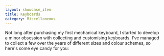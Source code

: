 ```yaml
---
layout: showcase_item
title: Keyboards
category: Miscellaneous
---
```


Not long after purchasing my first mechanical keyboard, I started to develop a minor obsession with collecting and customising keyboards. I've managed to collect a few over the years of different sizes and colour schemes, so here's some eye candy for you: